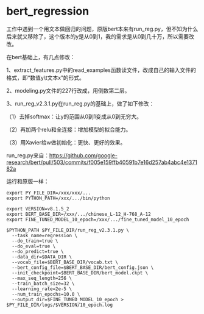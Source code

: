 # bert_regression

工作中遇到一个用文本做回归的问题，原版bert本来有run_reg.py，但不知为什么后来就又移除了，这个版本的y是从0到1，我的需求是从0到几十万，所以需要改改。

在bert基础上，有几点修改：

1、extract_features.py中的read_examples函数读文件，改成自己的输入文件的格式，即“数值y\t文本x”的形式。

2、modeling.py文件的227行改成，用倒数第二层。

3、run_reg_v2.3.1.py在run_reg.py的基础上，做了如下修改：

   （1）去掉softmax：让y的范围从0到1变成从0到无穷大。
    
   （2）再加两个relu和全连接：增加模型的拟合能力。
    
   （3）用Xavier给w做初始化：更快、更好的效果。
    
run_reg.py来自：https://github.com/google-research/bert/pull/503/commits/f005e159ffb40591b7e16d257ab4abc4e137182a

运行和原版一样：
```
export PY_FILE_DIR=/xxx/xxx/...
export PYTHON_PATH=/xxx/.../bin/python

export VERSION=v8.1.5_2
export BERT_BASE_DIR=/xxx/.../chinese_L-12_H-768_A-12
export FINE_TUNED_MODEL_10_epoch=/xxx/.../fine_tuned_model_10_epoch

$PYTHON_PATH $PY_FILE_DIR/run_reg_v2.3.1.py \
  --task_name=regression \
  --do_train=true \
  --do_eval=true \
  --do_predict=true \
  --data_dir=$DATA_DIR \
  --vocab_file=$BERT_BASE_DIR/vocab.txt \
  --bert_config_file=$BERT_BASE_DIR/bert_config.json \
  --init_checkpoint=$BERT_BASE_DIR/bert_model.ckpt \
  --max_seq_length=256 \
  --train_batch_size=32 \
  --learning_rate=2e-5 \
  --num_train_epochs=10.0 \
  --output_dir=$FINE_TUNED_MODEL_10_epoch > $PY_FILE_DIR/logs/$VERSION/10_epoch.log
```
